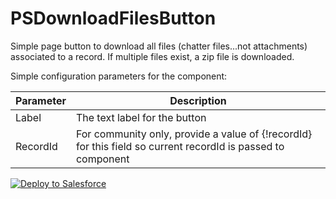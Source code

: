 # PSDownloadFilesButton
Simple page button to download all files (chatter files...not attachments) associated to a record. If multiple files exist, a zip file is downloaded.

Simple configuration parameters for the component:

| Parameter | Description |
| --------- | ----------- |
| Label | The text label for the button |
| RecordId | For community only, provide a value of {!recordId} for this field so current recordId is passed to component |

<a href="https://githubsfdeploy.herokuapp.com">
  <img alt="Deploy to Salesforce"
       src="https://raw.githubusercontent.com/afawcett/githubsfdeploy/master/deploy.png">
</a>
